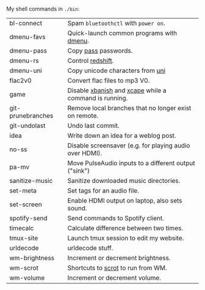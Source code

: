 My shell commands in `./bin`:

|                   |                                                                           |
| ----------------- | ------------------------------------------------------------------------- |
| bl-connect        | Spam `bluetoothctl` with `power on`.                                      |
| dmenu-favs        | Quick-launch common programs with [dmenu][dmenu].                         |
| dmenu-pass        | Copy [pass][pass] passwords.                                              |
| dmenu-rs          | Control [redshift][redshift].                                             |
| dmenu-uni         | Copy unicode characters from [uni][uni]                                   |
| flac2v0           | Convert flac files to mp3 V0.                                             |
| game              | Disable [xbanish][xbanish] and [xcape][xcape] while a command is running. |
| git-prunebranches | Remove local branches that no longer exist on remote.                     |
| git-undolast      | Undo last commit.                                                         |
| idea              | Write down an idea for a weblog post.                                     |
| no-ss             | Disable screensaver (e.g. for playing audio over HDMI).                   |
| pa-mv             | Move PulseAudio inputs to a different output ("sink")                     |
| sanitize-music    | Sanitize downloaded music directories.                                    |
| set-meta          | Set tags for an audio file.                                               |
| set-screen        | Enable HDMI output on laptop, also sets sound.                            |
| spotify-send      | Send commands to Spotify client.                                          |
| timecalc          | Calculate difference between two times.                                   |
| tmux-site         | Launch tmux session to edit my website.                                   |
| urldecode         | urldecode stuff.                                                          |
| wm-brightness     | Increment or decrement brightness.                                        |
| wm-scrot          | Shortcuts to [scrot][scrot] to run from WM.                               |
| wm-volume         | Increment or decrement volume.                                            |

[dmenu]: https://tools.suckless.org/dmenu/
[pass]: https://www.passwordstore.org/
[redshift]: https://github.com/jonls/redshift
[uni]: https://github.com/Carpetsmoker/uni
[xbanish]: https://github.com/jcs/xbanish
[xcape]: https://github.com/alols/xcape
[scrot]: https://phab.enlightenment.org/diffusion/ESVN/browse/trunk/misc/scrot;35502
